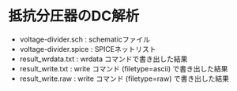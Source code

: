 # 抵抗分圧器のDC解析

- voltage-divider.sch : schematicファイル
- voltage-divider.spice : SPICEネットリスト
- result_wrdata.txt : wrdata コマンドで書き出した結果
- result_write.txt : write コマンド (filetype=ascii) で書き出した結果
- result_write.raw : write コマンド (filetype=raw) で書き出した結果

